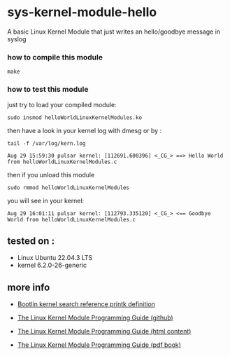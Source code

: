 # sys-kernel-module-hello
A basic Linux Kernel Module that just writes an hello/goodbye message in syslog

### how to compile this module
	
	make 

### how to test this module 

just try to load your compiled module:
	
	sudo insmod helloWorldLinuxKernelModules.ko

then have a look in your kernel log with dmesg or by :

	tail -f /var/log/kern.log

	Aug 29 15:59:30 pulsar kernel: [112691.600396] <_CG_> ==> Hello World from helloWorldLinuxKernelModules.c


then if you unload this module 

	sudo rmmod helloWorldLinuxKernelModules

you will see in your kernel:

	Aug 29 16:01:11 pulsar kernel: [112793.335120] <_CG_> <== Goodbye World from helloWorldLinuxKernelModules.c 

## tested on :

 + Linux Ubuntu 22.04.3 LTS
 + kernel 6.2.0-26-generic

## more info

 + [Bootlin kernel search reference printk definition](https://elixir.bootlin.com/linux/v6.2/source/include/linux/printk.h#L433)

 + [The Linux Kernel Module Programming Guide (github)](https://github.com/sysprog21/lkmpg)
 
 + [The Linux Kernel Module Programming Guide (html content)](https://sysprog21.github.io/lkmpg/)

 + [The Linux Kernel Module Programming Guide (pdf book)](https://github.com/sysprog21/lkmpg/releases/download/latest/lkmpg.pdf)

